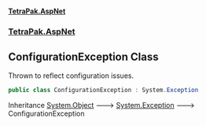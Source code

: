#### [TetraPak.AspNet](index.md 'index')
### [TetraPak.AspNet](TetraPak_AspNet.md 'TetraPak.AspNet')
## ConfigurationException Class
Thrown to reflect configuration issues.  
```csharp
public class ConfigurationException : System.Exception
```

Inheritance [System.Object](https://docs.microsoft.com/en-us/dotnet/api/System.Object 'System.Object') &#129106; [System.Exception](https://docs.microsoft.com/en-us/dotnet/api/System.Exception 'System.Exception') &#129106; ConfigurationException  

